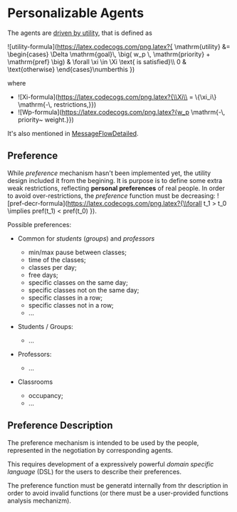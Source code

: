 Personalizable Agents
=====================

The agents are [driven by utility](/src/main/scala/feh/tec/agents/schedule/UtilityDriven.scala), that is defined as 

![utility-formula](https://latex.codecogs.com/png.latex?{
\\mathrm{utility} &= \\begin{cases}
    \\Delta \\mathrm{goal}\\, \\big( w_p \\, \\mathrm{priority} + \\mathrm{pref} \\big)
        & \\forall \\xi \\in \\Xi \\text{ is satisfied}\\\\
    0 & \\text{otherwise}
\\end{cases}\\numberthis
})

where 

- ![Xi-formula](https://latex.codecogs.com/png.latex?{\\Xi\\ = \\{\\xi_i\\} \\mathrm{-\\, restrictions,}})
- ![Wp-formula](https://latex.codecogs.com/png.latex?{w_p \\mathrm{-\\, priority~ weight.}})

It's also mentioned in [MessageFlowDetailed](MessageFlowDetailed.md#utility).

Preference
----------

While _preference_ mechanism hasn't been implemented yet, the utility design included it from the begining. 
It is purpose is to define some extra weak restrictions, reflecting __personal preferences__ of real people.
In order to avoid over-restrictions, the _preference_ function must be decreasing:
![pref-decr-formula](https://latex.codecogs.com/png.latex?{\\forall t_1 > t_0 \\implies pref(t_1) < pref(t_0) }).

Possible preferences:

- Common for _students_ (_groups_) and _professors_
  - min/max pause between classes;
  - time of the classes;
  - classes per day;
  - free days;
  - specific classes on the same day;
  - specific classes not on the same day;
  - specific classes in a row;
  - specific classes not in a row;
  - ...

- Students / Groups:
  - ...

- Professors:
  - ...

- Classrooms
  - occupancy;
  - ...

Preference Description
----------------------

The preference mechanism is intended to be used by the people, represented in the negotiation by corresponding agents.

This requires development of a expressively powerful _domain specific language_ (DSL) for the users to describe their preferences. 

The preference function must be generatd internally from thr description in order to avoid invalid functions
(or there must be a user-provided functions analysis mechanizm).





